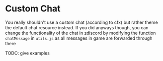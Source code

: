 # Custom Chat

You really shouldn't use a custom chat (according to cfx) but rather theme the default chat resource instead. If you did anyways though, you can change the functionality of the chat in zdiscord by modifying the function `chatMessage` in `utils.js` as all messages in game are forwarded through there

TODO: give examples
